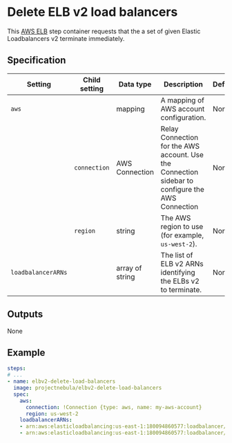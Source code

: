 # Delete ELB v2 load balancers

This [AWS ELB](https://aws.amazon.com/elasticloadbalancing/) step container requests that the a
set of given Elastic Loadbalancers v2 terminate immediately.

## Specification

| Setting | Child setting | Data type | Description | Default | Required |
|---------|---------------|-----------|-------------|---------|----------|
| `aws` || mapping | A mapping of AWS account configuration. | None | True |
|| `connection` | AWS Connection | Relay Connection for the AWS account. Use the Connection sidebar to configure the AWS Connection | None | True |
|| `region` | string | The AWS region to use (for example, `us-west-2`). | None | True |
| `loadbalancerARNs` || array of string | The list of ELB v2 ARNs identifying the ELBs v2 to terminate. | None | True |

## Outputs 
None 

## Example

```yaml
steps:
# ...
- name: elbv2-delete-load-balancers
  image: projectnebula/elbv2-delete-load-balancers
  spec:
    aws:
      connection: !Connection {type: aws, name: my-aws-account}
      region: us-west-2
    loadbalancerARNs:
    - arn:aws:elasticloadbalancing:us-east-1:180094860577:loadbalancer/app/kenaz-test/4e5c69e984318b23
    - arn:aws:elasticloadbalancing:us-east-1:180094860577:loadbalancer/app/kenaz-test2/008a1097171fa823
```

